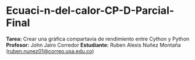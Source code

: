 # Ecuaci-n-del-calor-CP-D-Parcial-Final
**Tarea:** Crear una gràfica compartavia de rendimiento entre Cython y Python  **Profesor:** John Jairo Corredor  **Estudiante:** Ruben Alexis Nuñez Montaña (ruben.nunez01@correo.usa.edu.co)
